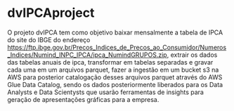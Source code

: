 # dvIPCAproject
O projeto dvIPCA tem como objetivo baixar mensalmente a tabela de IPCA do site do IBGE do endereço https://ftp.ibge.gov.br/Precos_Indices_de_Precos_ao_Consumidor/Numeros_Indices/Numind_INPC_IPCA/ipca_NumindGRUPOS.zip, extrair os dados das tabelas anuais de ipca,
transformar em tabelas separadas e gravar cada uma em um arquivos parquet, fazer a ingestão em um bucket s3 na AWS para posterior catalogação desses arquivos parquet através do AWS Glue Data Catalog, sendo os dados posteriormente liberados para os Data Analysts e Data Scientysts que usarão ferramentas de insights para geração de apresentações gráficas para a empresa.
